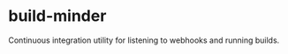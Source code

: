 build-minder
============

Continuous integration utility for listening to webhooks and running builds.
